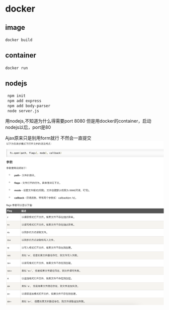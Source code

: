 # docker
## image
  `docker build`
  
## container
`docker run`


## nodejs
```shell
 npm init
 npm add express
 npm add body-parser
 node server.js
```
用nodejs,不知道为什么得需要port 8080
但是用docker的container，启动nodejs以后，port是80

Ajax原来只是别用form就行
不然会一直提交
![picture 1](../images/9c848bd2acf63e1692c6ca7f8d32f6d8a3f47682876a3db8a209f450fbfa8c06.png)  
